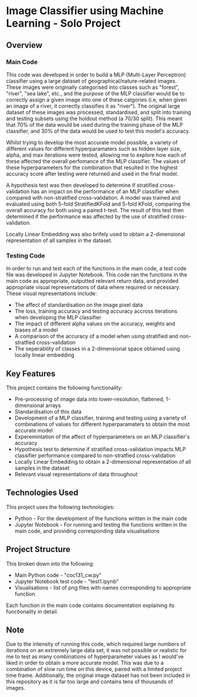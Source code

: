 # Image Classifier using Machine Learning - Solo Project

## Overview 

### Main Code
This code was developed in order to build a MLP (Multi-Layer Perceptron) classifier using a large dataset of geographical/nature-related images. These images were originally categorised into classes such as "forest", "river", "sea lake", etc., and the purpose of the MLP classifier would be to correctly assign a given image into one of these catgories (i.e, when given an image of a river, it correctly classifies it as "river"). The original large dataset of these images was processed, standardised, and split into training and testing subsets using the holdout method (a 70/30 split). This meant that 70% of the data would be used during the training phase of the MLP classifier, and 30% of the data would be used to test this model's accuracy.

Whilst trying to develop the most accurate model possible, a variety of different values for different hyperparamaters such as hidden layer size, alpha, and max iterations were tested, allowing me to explore how each of these affected the overall perfomance of the MLP classifier. The values of these hyperparameters for the combination that resulted in the highest accuracy score after testing were returned and used in the final model.

A hypothesis test was then developed to determine if stratified cross-validation has an impact on the performance of an MLP classifier when compared with non-stratified cross-validation. A model was trained and evaluated using both 5-fold StratifiedKFold and 5-fold KFold, comparing the overall accuracy for both using a paired t-test. The result of this test then determined if the performance was affected by the use of stratified cross-validation. 

Locally Linear Embedding was also brifely used to obtain a 2-dimensional representation of all samples in the dataset.

### Testing Code
In order to run and test each of the functions in the main code, a test code file was developed in Jupyter Notebook. This code ran the functions in the main code as appropriate, outputted relevant return data, and provided appropriate visual representations of data where required or necessary. These visual representations include:
- The affect of standardisation on the image pixel data
- The loss, training accuracy and testing accuracy accross iterations when developing the MLP classifier
- The impact of different alpha values on the accuracy, weights and biases of a model
- A comparison of the accuracy of a model when using stratified and non-stratfied cross-validation
- The seperability of classes in a 2-dimensional space obtained using locally linear embedding 

## Key Features
This project contains the following functionality:

- Pre-processing of image data into lower-resolution, flattened, 1-dimensional arrays
- Standardisation of this data
- Development of a MLP classifier, training and testing using a variety of combinations of values for different hyperparamaters to obtain the most accurate model
- Experemintation of the affect of hyperparameters on an MLP classifier's accuracy
- Hypothesis test to determine if stratified cross-validation impacts MLP classifier performance compared to non-stratfied cross-validation
- Locally Linear Embedding to obtain a 2-dimensional representation of all samples in the dataset
- Relevant visual representations of data throughout
  
## Technologies Used
This project uses the following technologies:

- Python - For the development of the functions written in the main code
- Jupyter Notebook - For running and testing the functions written in the main code, and providing corresponding data visualisations 

## Project Structure 
This broken down into the following:

- Main Python code - "coc131_cw.py" 
- Jupyter Notebook test code - "test1.ipynb"
- Visualisations - list of png files with names corresponding to appropriate function

Each function in the main code contains documentation explaining its functionality in detail.

## Note
Due to the intensity of running this code, which required large numbers of iterations on an extremely large data set, it was not possible or realistic for me to test as many combinations of hyperparameter values as I would've liked in order to obtain a more accurate model. This was due to a combination of slow run time on this device, paired with a limited project time frame. Additionally, the original image dataset has not been included in this repository as it is far too large and contains tens of thousands of images.
